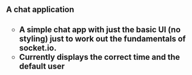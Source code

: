 <h2>A chat application<h2>
  <p>
<ul type="circle"> 
<li>A simple chat app with just the basic UI (no styling) just to work out the fundamentals of socket.io.</li>
<li>Currently displays the correct time and the default user</li>
  <ul></p>
